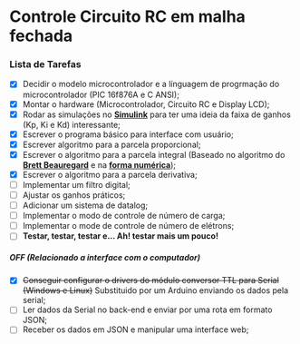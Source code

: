 # Controle Circuito RC em malha fechada

### Lista de Tarefas ###

- [x] Decidir o modelo microcontrolador e a línguagem de progrmação do microcontrolador (PIC 16f876A e C ANSI);
- [x] Montar o hardware (Microcontrolador, Circuito RC e Display LCD);
- [x] Rodar as simulações no [**Simulink**](https://pt.wikipedia.org/wiki/Simulink) para ter uma ideia da faixa de ganhos (Kp, Ki e Kd) interessante;
- [x] Escrever o programa básico para interface com usuário;
- [x] Escrever algoritmo para a parcela proporcional;
- [x] Escrever o algoritmo para a parcela integral (Baseado no algoritmo do [**Brett Beauregard**](http://brettbeauregard.com/blog/) e na [**forma numérica**](https://pt.wikipedia.org/wiki/Integra%C3%A7%C3%A3o_num%C3%A9rica#Ordem_de_aproxima%C3%A7%C3%A3o));
- [x] Escrever o algoritmo para a parcela derivativa;
- [ ] Implementar um filtro digital;
- [ ] Ajustar os ganhos práticos;
- [ ] Adicionar um sistema de datalog;
- [ ] Implementar o modo de controle de número de carga;
- [ ] Implementar o mode de controle de número de elétrons;
- [ ] **Testar, testar, testar e... Ah! testar mais um pouco!**

##### **OFF (Relacionado a interface com o computador)** #####
- [x] ~~Conseguir configurar o drivers do módulo conversor TTL para Serial (Windows e Linux)~~ Substituido por um Arduino enviando os dados pela serial;
- [ ] Ler dados da Serial no back-end e enviar por uma rota em formato JSON;
- [ ] Receber os dados em JSON e manipular uma interface web;
